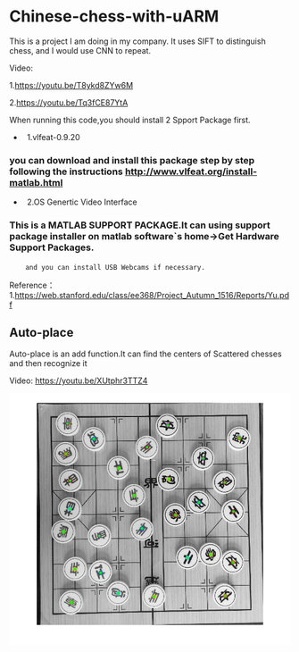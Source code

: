 Chinese-chess-with-uARM
=========================

This is a project I am doing in my company.
It uses SIFT to distinguish chess, and I would use CNN to repeat.

Video:

1.https://youtu.be/T8ykd8ZYw6M

2.https://youtu.be/Tq3fCE87YtA


When running this code,you should install 2 Spport Package first.
    
*   1.vlfeat-0.9.20 
###  you can download and install this package step by step following the instructions http://www.vlfeat.org/install-matlab.html
        
        
*   2.OS Genertic Video Interface
###  This is a MATLAB SUPPORT PACKAGE.It can using support package installer on matlab software`s home->Get Hardware Support Packages.
        and you can install USB Webcams if necessary.








Reference：
1.https://web.stanford.edu/class/ee368/Project_Autumn_1516/Reports/Yu.pdf


Auto-place
----------

Auto-place is an add function.It can find the centers of Scattered chesses and then recognize it

Video:
https://youtu.be/XUtphr3TTZ4

![Example_jpg](Auto_place_result.jpg)
